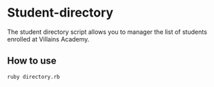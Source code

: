 # Student-directory #

The student directory script allows you to manager the list of students enrolled at Villains Academy.

## How to use ##

```shell
ruby directory.rb
```
